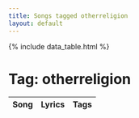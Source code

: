 ```yaml
---
title: Songs tagged otherreligion
layout: default
---
```

{% include data_table.html %}
# Tag: otherreligion
<table id='song-table'><thead><th>Song</th><th>Lyrics</th><th>Tags</th></thead>
